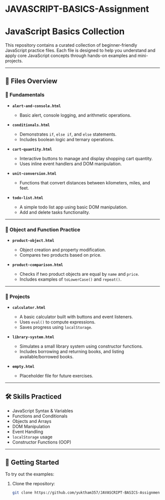 # JAVASCRIPT-BASICS-Assignment
# JavaScript Basics Collection

This repository contains a curated collection of beginner-friendly JavaScript practice files. Each file is designed to help you understand and apply core JavaScript concepts through hands-on examples and mini-projects.

---

## 📁 Files Overview

### 🧠 Fundamentals

- **`alert-and-console.html`**
  - Basic alert, console logging, and arithmetic operations.

- **`conditionals.html`**
  - Demonstrates `if`, `else if`, and `else` statements.
  - Includes boolean logic and ternary operations.

- **`cart-quantity.html`**
  - Interactive buttons to manage and display shopping cart quantity.
  - Uses inline event handlers and DOM manipulation.

- **`unit-conversion.html`**
  - Functions that convert distances between kilometers, miles, and feet.

- **`todo-list.html`**
  - A simple todo list app using basic DOM manipulation.
  - Add and delete tasks functionality.

---

### 🔁 Object and Function Practice

- **`product-object.html`**
  - Object creation and property modification.
  - Compares two products based on price.

- **`product-comparison.html`**
  - Checks if two product objects are equal by `name` and `price`.
  - Includes examples of `toLowerCase()` and `repeat()`.

---

### 🧮 Projects

- **`calculator.html`**
  - A basic calculator built with buttons and event listeners.
  - Uses `eval()` to compute expressions.
  - Saves progress using `localStorage`.

- **`library-system.html`**
  - Simulates a small library system using constructor functions.
  - Includes borrowing and returning books, and listing available/borrowed books.

- **`empty.html`**
  - Placeholder file for future exercises.

---

## 🛠️ Skills Practiced

- JavaScript Syntax & Variables
- Functions and Conditionals
- Objects and Arrays
- DOM Manipulation
- Event Handling
- `localStorage` usage
- Constructor Functions (OOP)

---

## 🚀 Getting Started

To try out the examples:

1. Clone the repository:
   ```bash
   git clone https://github.com/yuktham357/JAVASCRIPT-BASICS-Assignment.git

